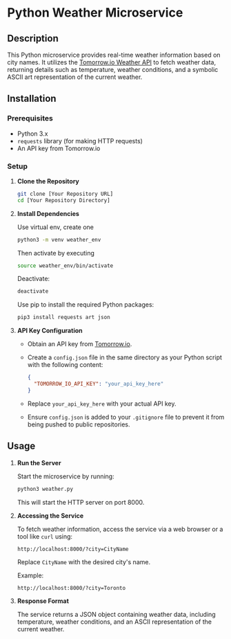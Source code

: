 # Python Weather Microservice

## Description

This Python microservice provides real-time weather information based on city names. It utilizes the [Tomorrow.io Weather API](https://www.tomorrow.io/weather-api/) to fetch weather data, returning details such as temperature, weather conditions, and a symbolic ASCII art representation of the current weather.

## Installation

### Prerequisites

- Python 3.x
- `requests` library (for making HTTP requests)
- An API key from Tomorrow.io

### Setup

1. **Clone the Repository**

   ```bash
   git clone [Your Repository URL]
   cd [Your Repository Directory]
   ```

2. **Install Dependencies**

   Use virtual env, create one
   ```bash
   python3 -m venv weather_env
   ```
   Then activate by executing
   ```bash
   source weather_env/bin/activate
   ```
   Deactivate:
   ```bash
   deactivate
   ```
   Use pip to install the required Python packages:

   ```bash
   pip3 install requests art json
   ```

4. **API Key Configuration**

   - Obtain an API key from [Tomorrow.io](https://www.tomorrow.io/weather-api/).
   - Create a `config.json` file in the same directory as your Python script with the following content:

     ```json
     {
       "TOMORROW_IO_API_KEY": "your_api_key_here"
     }
     ```
   - Replace `your_api_key_here` with your actual API key.
   - Ensure `config.json` is added to your `.gitignore` file to prevent it from being pushed to public repositories.

## Usage

1. **Run the Server**

   Start the microservice by running:

   ```bash
   python3 weather.py
   ```

   This will start the HTTP server on port 8000.

2. **Accessing the Service**

   To fetch weather information, access the service via a web browser or a tool like `curl` using:

   ```
   http://localhost:8000/?city=CityName
   ```

   Replace `CityName` with the desired city's name.

   Example:
   ```
   http://localhost:8000/?city=Toronto
   ```

3. **Response Format**

   The service returns a JSON object containing weather data, including temperature, weather conditions, and an ASCII representation of the current weather.

